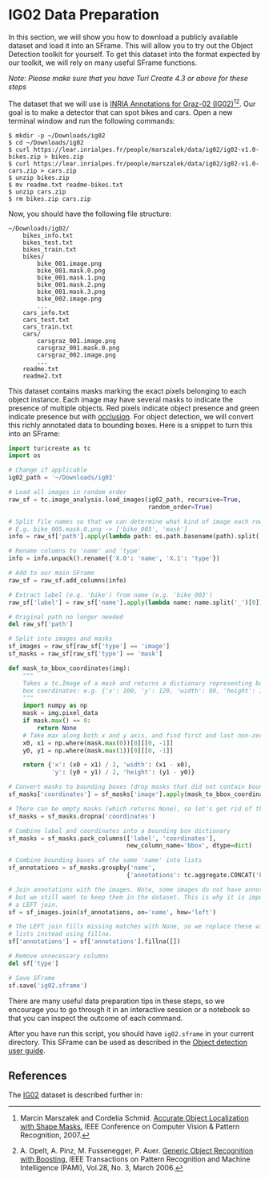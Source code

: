 # IG02 Data Preparation

In this section, we will show you how to download a publicly available dataset
and load it into an SFrame. This will allow you to try out the Object Detection
toolkit for yourself. To get this dataset into the format expected by our
toolkit, we will rely on many useful SFrame functions.

*Note: Please make sure that you have Turi Create 4.3 or above for these steps*

The dataset that we will use is [INRIA Annotations for Graz-02
(IG02)](https://lear.inrialpes.fr/people/marszalek/data/ig02/)[^1][^2]. Our goal is to
make a detector that can spot bikes and cars. Open a new terminal window and run the following commands:

```
$ mkdir -p ~/Downloads/ig02
$ cd ~/Downloads/ig02
$ curl https://lear.inrialpes.fr/people/marszalek/data/ig02/ig02-v1.0-bikes.zip > bikes.zip
$ curl https://lear.inrialpes.fr/people/marszalek/data/ig02/ig02-v1.0-cars.zip > cars.zip
$ unzip bikes.zip
$ mv readme.txt readme-bikes.txt
$ unzip cars.zip
$ rm bikes.zip cars.zip 
```

Now, you should have the following file structure:

```
~/Downloads/ig02/
    bikes_info.txt
    bikes_test.txt
    bikes_train.txt
    bikes/
        bike_001.image.png
        bike_001.mask.0.png
        bike_001.mask.1.png
        bike_001.mask.2.png
        bike_001.mask.3.png
        bike_002.image.png
        ...
    cars_info.txt
    cars_test.txt
    cars_train.txt
    cars/
        carsgraz_001.image.png
        carsgraz_001.mask.0.png
        carsgraz_002.image.png
        ...
    readme.txt
    readme2.txt
```

This dataset contains masks marking the exact pixels belonging to each object
instance. Each image may have several masks to indicate the presence of
multiple objects. Red pixels indicate object presence and green indicate
presence but with [occlusion](https://en.wikipedia.org/wiki/Occultation). For
object detection, we will convert this richly annotated data to bounding boxes.
Here is a snippet to turn this into an SFrame:

```python
import turicreate as tc
import os

# Change if applicable
ig02_path = '~/Downloads/ig02'

# Load all images in random order
raw_sf = tc.image_analysis.load_images(ig02_path, recursive=True,
                                       random_order=True)

# Split file names so that we can determine what kind of image each row is
# E.g. bike_005.mask.0.png -> ['bike_005', 'mask']
info = raw_sf['path'].apply(lambda path: os.path.basename(path).split('.')[:2])

# Rename columns to 'name' and 'type'
info = info.unpack().rename({'X.0': 'name', 'X.1': 'type'})

# Add to our main SFrame
raw_sf = raw_sf.add_columns(info)

# Extract label (e.g. 'bike') from name (e.g. 'bike_003')
raw_sf['label'] = raw_sf['name'].apply(lambda name: name.split('_')[0])

# Original path no longer needed
del raw_sf['path']

# Split into images and masks
sf_images = raw_sf[raw_sf['type'] == 'image']
sf_masks = raw_sf[raw_sf['type'] == 'mask']

def mask_to_bbox_coordinates(img):
    """
    Takes a tc.Image of a mask and returns a dictionary representing bounding
    box coordinates: e.g. {'x': 100, 'y': 120, 'width': 80, 'height': 120}
    """
    import numpy as np
    mask = img.pixel_data
    if mask.max() == 0:
        return None
    # Take max along both x and y axis, and find first and last non-zero value
    x0, x1 = np.where(mask.max(0))[0][[0, -1]]
    y0, y1 = np.where(mask.max(1))[0][[0, -1]]

    return {'x': (x0 + x1) / 2, 'width': (x1 - x0),
            'y': (y0 + y1) / 2, 'height': (y1 - y0)}

# Convert masks to bounding boxes (drop masks that did not contain bounding box)
sf_masks['coordinates'] = sf_masks['image'].apply(mask_to_bbox_coordinates)

# There can be empty masks (which returns None), so let's get rid of those
sf_masks = sf_masks.dropna('coordinates')

# Combine label and coordinates into a bounding box dictionary
sf_masks = sf_masks.pack_columns(['label', 'coordinates'],
                                 new_column_name='bbox', dtype=dict)

# Combine bounding boxes of the same 'name' into lists
sf_annotations = sf_masks.groupby('name',
                                 {'annotations': tc.aggregate.CONCAT('bbox')})

# Join annotations with the images. Note, some images do not have annotations,
# but we still want to keep them in the dataset. This is why it is important to
# a LEFT join.
sf = sf_images.join(sf_annotations, on='name', how='left')

# The LEFT join fills missing matches with None, so we replace these with empty
# lists instead using fillna.
sf['annotations'] = sf['annotations'].fillna([])

# Remove unnecessary columns
del sf['type']

# Save SFrame
sf.save('ig02.sframe')
```
There are many useful data preparation tips in these steps, so we encourage you
to go through it in an interactive session or a notebook so that you can
inspect the outcome of each command.

After you have run this script, you should have `ig02.sframe` in your current
directory. This SFrame can be used as described in the [Object detection user
guide](README.md).

## References

The [IG02](lear.inrialpes.fr/people/marszalek/data/ig02/) dataset is described
further in:

[^1]: Marcin Marszałek and Cordelia Schmid. [Accurate Object Localization with Shape Masks.](http://lear.inrialpes.fr/pubs/2007/MS07a/) IEEE Conference on Computer Vision & Pattern Recognition, 2007.

[^2]: A. Opelt, A. Pinz, M. Fussenegger, P. Auer. [Generic Object Recognition with Boosting.](http://www.emt.tugraz.at/~opelt/download_data/Generic_object_recognition_with_boosting.pdf) IEEE Transactions on Pattern Recognition and Machine Intelligence (PAMI), Vol.28, No. 3, March 2006.

